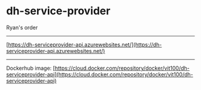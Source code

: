 # dh-service-provider
Ryan's order

***
[https://dh-serviceprovider-api.azurewebsites.net/](https://dh-serviceprovider-api.azurewebsites.net/)
***
Dockerhub image: [https://cloud.docker.com/repository/docker/vit100/dh-serviceprovider-api](https://cloud.docker.com/repository/docker/vit100/dh-serviceprovider-api)
